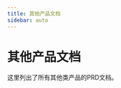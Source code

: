 ```yaml
---
title: 其他产品文档
sidebar: auto
---
```


# 其他产品文档

这里列出了所有其他类产品的PRD文档。

<ProductList type="smart-grid" /> 